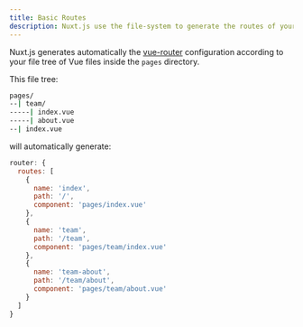 ```yaml
---
title: Basic Routes
description: Nuxt.js use the file-system to generate the routes of your web applications, it's as simple as PHP to create routes.
---
```


Nuxt.js generates automatically the [vue-router](https://github.com/vuejs/vue-router) configuration according to your file tree of Vue files inside the `pages` directory.

This file tree:

```bash
pages/
--| team/
-----| index.vue
-----| about.vue
--| index.vue
```

will automatically generate:

```js
router: {
  routes: [
    {
      name: 'index',
      path: '/',
      component: 'pages/index.vue'
    },
    {
      name: 'team',
      path: '/team',
      component: 'pages/team/index.vue'
    },
    {
      name: 'team-about',
      path: '/team/about',
      component: 'pages/team/about.vue'
    }
  ]
}
```
